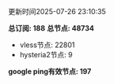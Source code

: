 更新时间2025-07-26 23:10:35

**总订阅: 188**
**总节点: 48734**
- vless节点: 22801
- hysteria2节点: 9

**google ping有效节点: 197**
